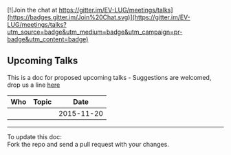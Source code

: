 [![Join the chat at https://gitter.im/EV-LUG/meetings/talks](https://badges.gitter.im/Join%20Chat.svg)](https://gitter.im/EV-LUG/meetings/talks?utm_source=badge&utm_medium=badge&utm_campaign=pr-badge&utm_content=badge)


Upcoming Talks
--------------

This is a doc for proposed upcoming talks - Suggestions are welcomed, drop us a line [here][1] 


| Who               |  Topic                |  Date       |
|-------------------|-----------------------|-------------|
|                   |                       | 2015-11-20  |  



---
To update this doc:  
Fork the repo and send a pull request with your changes.


[1]: https://gitter.im/EV-LUG/meetings/talks
